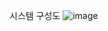 시스템 구성도
![image](https://github.com/rlaxodn/face-analysis/assets/87809837/d4634406-6448-4dce-8730-54f6077b11cd)
